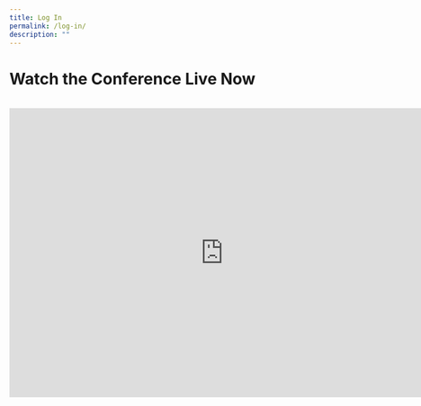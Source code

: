 ```yaml
---
title: Log In
permalink: /log-in/
description: ""
---
```

# Watch the Conference Live Now 
<br>
<iframe width="760" height="515" src="https://www.youtube.com/embed/s0rjOeDrOvM" 
title="YouTube video player" frameborder="0" allow="accelerometer; autoplay; clipboard-write; 
encrypted-media; gyroscope; picture-in-picture" allowfullscreen></iframe>